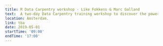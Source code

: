 ```yaml
---
title: R Data Carpentry workshop - Like Fokkens & Marc Galland
text:  A two-day Data Carpentry training workshop to discover the power of R for data analysis and visualisation.
location: Amsterdam.
link: tba
date: 2019-05-01
startTime: '09:00'
endTime: '17:00'
---
```

